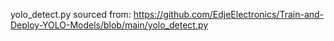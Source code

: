 yolo_detect.py sourced from: https://github.com/EdjeElectronics/Train-and-Deploy-YOLO-Models/blob/main/yolo_detect.py

